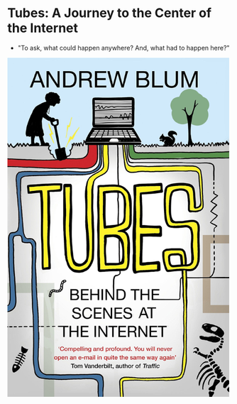 # Tubes: A Journey to the Center of the Internet

* "To ask, what could happen anywhere? And, what had to happen here?"

<p float="left">
	<img src="./pix/tubes.jpg" width="500" />
</p>
